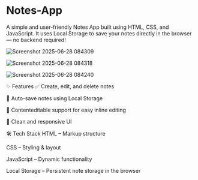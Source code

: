# Notes-App
A simple and user-friendly Notes App built using HTML, CSS, and JavaScript. It uses Local Storage to save your notes directly in the browser — no backend required!

![Screenshot 2025-06-28 084309](https://github.com/user-attachments/assets/207ae96d-5589-4192-b66b-fba932b625ad)

![Screenshot 2025-06-28 084318](https://github.com/user-attachments/assets/0f6808ac-4c08-4e8e-a25a-11921bf602fe)

![Screenshot 2025-06-28 084240](https://github.com/user-attachments/assets/6abae293-6a62-42c6-acf2-6d3cf8a4ea4b)

✨ Features
  ✅ Create, edit, and delete notes
  
  💾 Auto-save notes using Local Storage
  
  🧠 Contenteditable support for easy inline editing
  
  🎨 Clean and responsive UI

🛠️ Tech Stack
  HTML – Markup structure
  
  CSS – Styling & layout
  
  JavaScript – Dynamic functionality
  
  Local Storage – Persistent note storage in the browser

